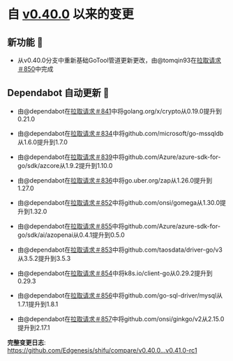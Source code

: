 # 自 [v0.40.0](https://github.com/Edgenesis/shifu/releases/tag/v0.40.0) 以来的变更

## 新功能 🎉

* 从v0.40.0分支中重新基础GoTool管道更新更改，由@tomqin93在[拉取请求＃850](https://github.com/Edgenesis/shifu/pull/850)中完成

## Dependabot 自动更新 🤖

* 由@dependabot在[拉取请求＃841](https://github.com/Edgenesis/shifu/pull/841)中将golang.org/x/crypto从0.19.0提升到0.21.0

* 由@dependabot在[拉取请求＃834](https://github.com/Edgenesis/shifu/pull/834)中将github.com/microsoft/go-mssqldb从1.6.0提升到1.7.0

* 由@dependabot在[拉取请求＃839](https://github.com/Edgenesis/shifu/pull/839)中将github.com/Azure/azure-sdk-for-go/sdk/azcore从1.9.2提升到1.10.0

* 由@dependabot在[拉取请求＃836](https://github.com/Edgenesis/shifu/pull/836)中将go.uber.org/zap从1.26.0提升到1.27.0

* 由@dependabot在[拉取请求＃852](https://github.com/Edgenesis/shifu/pull/852)中将github.com/onsi/gomega从1.30.0提升到1.32.0

* 由@dependabot在[拉取请求＃855](https://github.com/Edgenesis/shifu/pull/855)中将github.com/Azure/azure-sdk-for-go/sdk/ai/azopenai从0.4.1提升到0.5.0

* 由@dependabot在[拉取请求＃853](https://github.com/Edgenesis/shifu/pull/853)中将github.com/taosdata/driver-go/v3从3.5.2提升到3.5.3

* 由@dependabot在[拉取请求＃854](https://github.com/Edgenesis/shifu/pull/854)中将k8s.io/client-go从0.29.2提升到0.29.3

* 由@dependabot在[拉取请求＃856](https://github.com/Edgenesis/shifu/pull/856)中将github.com/go-sql-driver/mysql从1.7.1提升到1.8.1

* 由@dependabot在[拉取请求＃857](https://github.com/Edgenesis/shifu/pull/857)中将github.com/onsi/ginkgo/v2从2.15.0提升到2.17.1

**完整变更日志**: https://github.com/Edgenesis/shifu/compare/v0.40.0...v0.41.0-rc1